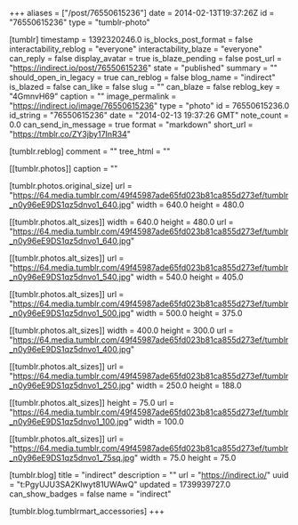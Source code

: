 +++
aliases = ["/post/76550615236"]
date = 2014-02-13T19:37:26Z
id = "76550615236"
type = "tumblr-photo"

[tumblr]
timestamp = 1392320246.0
is_blocks_post_format = false
interactability_reblog = "everyone"
interactability_blaze = "everyone"
can_reply = false
display_avatar = true
is_blaze_pending = false
post_url = "https://indirect.io/post/76550615236"
state = "published"
summary = ""
should_open_in_legacy = true
can_reblog = false
blog_name = "indirect"
is_blazed = false
can_like = false
slug = ""
can_blaze = false
reblog_key = "4GmnvH69"
caption = ""
image_permalink = "https://indirect.io/image/76550615236"
type = "photo"
id = 76550615236.0
id_string = "76550615236"
date = "2014-02-13 19:37:26 GMT"
note_count = 0.0
can_send_in_message = true
format = "markdown"
short_url = "https://tmblr.co/ZY3jby17InR34"

[tumblr.reblog]
comment = ""
tree_html = ""

[[tumblr.photos]]
caption = ""

[tumblr.photos.original_size]
url = "https://64.media.tumblr.com/49f45987ade65fd023b81ca855d273ef/tumblr_n0y96eE9DS1qz5dnvo1_640.jpg"
width = 640.0
height = 480.0

[[tumblr.photos.alt_sizes]]
width = 640.0
height = 480.0
url = "https://64.media.tumblr.com/49f45987ade65fd023b81ca855d273ef/tumblr_n0y96eE9DS1qz5dnvo1_640.jpg"

[[tumblr.photos.alt_sizes]]
url = "https://64.media.tumblr.com/49f45987ade65fd023b81ca855d273ef/tumblr_n0y96eE9DS1qz5dnvo1_540.jpg"
width = 540.0
height = 405.0

[[tumblr.photos.alt_sizes]]
url = "https://64.media.tumblr.com/49f45987ade65fd023b81ca855d273ef/tumblr_n0y96eE9DS1qz5dnvo1_500.jpg"
width = 500.0
height = 375.0

[[tumblr.photos.alt_sizes]]
width = 400.0
height = 300.0
url = "https://64.media.tumblr.com/49f45987ade65fd023b81ca855d273ef/tumblr_n0y96eE9DS1qz5dnvo1_400.jpg"

[[tumblr.photos.alt_sizes]]
url = "https://64.media.tumblr.com/49f45987ade65fd023b81ca855d273ef/tumblr_n0y96eE9DS1qz5dnvo1_250.jpg"
width = 250.0
height = 188.0

[[tumblr.photos.alt_sizes]]
height = 75.0
url = "https://64.media.tumblr.com/49f45987ade65fd023b81ca855d273ef/tumblr_n0y96eE9DS1qz5dnvo1_100.jpg"
width = 100.0

[[tumblr.photos.alt_sizes]]
url = "https://64.media.tumblr.com/49f45987ade65fd023b81ca855d273ef/tumblr_n0y96eE9DS1qz5dnvo1_75sq.jpg"
width = 75.0
height = 75.0

[tumblr.blog]
title = "indirect"
description = ""
url = "https://indirect.io/"
uuid = "t:PgyUJU3SA2Klwyt81UWAwQ"
updated = 1739939727.0
can_show_badges = false
name = "indirect"

[tumblr.blog.tumblrmart_accessories]
+++
